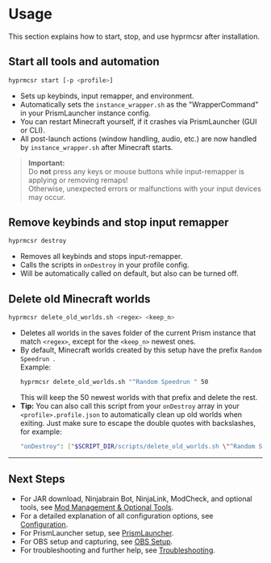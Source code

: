 # Usage

This section explains how to start, stop, and use hyprmcsr after installation.

## Start all tools and automation

```bash
hyprmcsr start [-p <profile>]
```
- Sets up keybinds, input remapper, and environment.
- Automatically sets the `instance_wrapper.sh` as the "WrapperCommand" in your PrismLauncher instance config.
- You can restart Minecraft yourself, if it crashes via PrismLauncher (GUI or CLI).
- All post-launch actions (window handling, audio, etc.) are now handled by `instance_wrapper.sh` after Minecraft starts.

> **Important:**  
> Do **not** press any keys or mouse buttons while input-remapper is applying or removing remaps!  
> Otherwise, unexpected errors or malfunctions with your input devices may occur.

## Remove keybinds and stop input remapper

```bash
hyprmcsr destroy
```
- Removes all keybinds and stops input-remapper.
- Calls the scripts in `onDestroy` in your profile config.
- Will be automatically called on default, but also can be turned off.

## Delete old Minecraft worlds

```bash
hyprmcsr delete_old_worlds.sh <regex> <keep_n>
```
- Deletes all worlds in the saves folder of the current Prism instance that match `<regex>`, except for the `<keep_n>` newest ones.
- By default, Minecraft worlds created by this setup have the prefix `Random Speedrun `.  
  Example:  
  ```bash
  hyprmcsr delete_old_worlds.sh "^Random Speedrun " 50
  ```
  This will keep the 50 newest worlds with that prefix and delete the rest.
- **Tip:** You can also call this script from your `onDestroy` array in your `<profile>.profile.json` to automatically clean up old worlds when exiting. Just make sure to escape the double quotes with backslashes, for example: 
  ```bash
  "onDestroy": ["$SCRIPT_DIR/scripts/delete_old_worlds.sh \"^Random Speedrun \" 50"]
  ```

---

## Next Steps

- For JAR download, Ninjabrain Bot, NinjaLink, ModCheck, and optional tools, see [Mod Management & Optional Tools](./015-jar-download.md).
- For a detailed explanation of all configuration options, see [Configuration](./configuration.md).
- For PrismLauncher setup, see [PrismLauncher](./010-prismlauncher.md).
- For OBS setup and capturing, see [OBS Setup](./013-obs-setup.md).
- For troubleshooting and further help, see [Troubleshooting](./020-troubleshooting.md).
